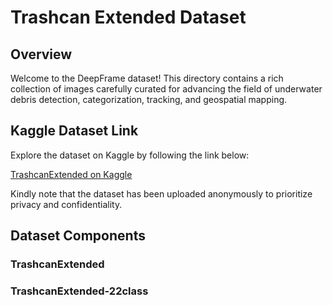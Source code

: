 # Trashcan Extended Dataset

## Overview

Welcome to the DeepFrame dataset! This directory contains a rich collection of images carefully curated for advancing the field of underwater debris detection, categorization, tracking, and geospatial mapping.

## Kaggle Dataset Link

Explore the dataset on Kaggle by following the link below:

[TrashcanExtended on Kaggle](https://www.kaggle.com/datasets/mldlusinkaggle/trashcan-extended-dataset/data)

Kindly note that the dataset has been uploaded anonymously to prioritize privacy and confidentiality.

## Dataset Components

### TrashcanExtended
### TrashcanExtended-22class


